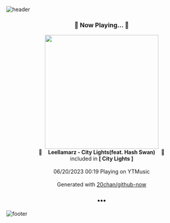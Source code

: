 ![header](https://capsule-render.vercel.app/api?type=wave&height=170&section=header&fontColor=090707&fontAlignX=45&fontAlignY=65&fontSize=100)

<h3 align="center">🎵 Now Playing... 🎵</h3>
<p align="center">
  <a href="https://music.youtube.com/watch?v=RD-0SvXhIJg">
    <img width="300" src="https://lh3.googleusercontent.com/YGsuqdjUW0HvjUT-5rm8A903lTG7Ti6KnCu4U0wW8ziNHFgM2msHknvnzW6dGcO5lzG-gnZBoS-gbVR3">
  </a>
  <br>
  🎵&nbsp&nbsp&nbsp <b>Leellamarz - City Lights(feat. Hash Swan)</b> &nbsp&nbsp&nbsp🎵
  <br>
  included in <b>[ City Lights ]</b>
  
  <br />
  <br />
  06/20/2023 00:19 Playing on YTMusic
  <br />
  <br />
  Generated with <a href="https://github.com/20chan/github-now">20chan/github-now</a>
</p>

<h3 align="center">•••</h3>

![footer](https://capsule-render.vercel.app/api?type=wave&height=150&section=footer)
